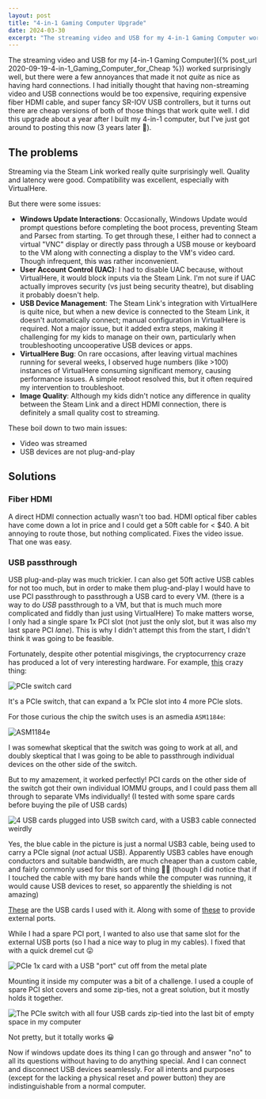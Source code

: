 ```yaml
---
layout: post
title: "4-in-1 Gaming Computer Upgrade"
date: 2024-03-30
excerpt: "The streaming video and USB for my 4-in-1 Gaming Computer worked surprisingly well, but there were a few annoyances that made it not <em>quite</em> as nice as having hard connections."
---
```


The streaming video and USB for my [4-in-1 Gaming Computer]({% post_url 2020-09-19-4-in-1_Gaming_Computer_for_Cheap %}) worked surprisingly well, but there were a few annoyances that made it not _quite_ as nice as having hard connections. I had initially thought that having non-streaming video and USB connections would be too expensive, requiring expensive fiber HDMI cable, and super fancy SR-IOV USB controllers, but it turns out there are cheap versions of both of those things that work quite well. I did this upgrade about a year after I built my 4-in-1 computer, but I've just got around to posting this now (3 years later 😬).

## The problems

Streaming via the Steam Link worked really quite surprisingly well. Quality and latency were good. Compatibility was excellent, especially with VirtualHere.

But there were some issues:
- **Windows Update Interactions**: Occasionally, Windows Update would prompt questions before completing the boot process, preventing Steam and Parsec from starting. To get through these, I either had to connect a virtual "VNC" display or directly pass through a USB mouse or keyboard to the VM along with connecting a display to the VM's video card. Though infrequent, this was rather inconvenient.
- **User Account Control (UAC)**: I had to disable UAC because, without VirtualHere, it would block inputs via the Steam Link. I'm not sure if UAC actually improves security (vs just being security theatre), but disabling it probably doesn't help.
- **USB Device Management**: The Steam Link's integration with VirtualHere is quite nice, but when a new device is connected to the Steam Link, it doesn't automatically connect; manual configuration in VirtualHere is required. Not a major issue, but it added extra steps, making it challenging for my kids to manage on their own, particularly when troubleshooting uncooperative USB devices or apps.
- **VirtualHere Bug**: On rare occasions, after leaving virtual machines running for several weeks, I observed huge numbers (like >100) instances of VirtualHere consuming significant memory, causing performance issues. A simple reboot resolved this, but it often required my intervention to troubleshoot.
- **Image Quality**: Although my kids didn't notice any difference in quality between the Steam Link and a direct HDMI connection, there is definitely a small quality cost to streaming.

These boil down to two main issues:
- Video was streamed
- USB devices are not plug-and-play

## Solutions

### Fiber HDMI

A direct HDMI connection actually wasn't too bad. HDMI optical fiber cables have come down a lot in price and I could get a 50ft cable for < $40. A bit annoying to route those, but nothing complicated. Fixes the video issue. That one was easy.

### USB passthrough

USB plug-and-play was much trickier. I can also get 50ft active USB cables for not too much, but in order to make them plug-and-play I would have to use PCI passthrough to passthrough a USB card to every VM. (there is a way to do _USB_ passthrough to a VM, but that is much much more complicated and fiddly than just using VirtualHere) To make matters worse, I only had a single spare 1x PCI slot (not just the only slot, but it was also my last spare PCI _lane_). This is why I didn't attempt this from the start, I didn't think it was going to be feasible.

Fortunately, despite other potential misgivings, the cryptocurrency craze has produced a lot of very interesting hardware.
For example, [this](https://www.amazon.com/gp/product/B07Z1QGFSD) crazy thing:

![PCIe switch card](/4-in-1-computer-upgrade.assets/IMG_3736.jpeg)

It's a PCIe switch, that can expand a 1x PCIe slot into 4 more PCIe slots.

For those curious the chip the switch uses is an asmedia `ASM1184e`:

![ASM1184e](/4-in-1-computer-upgrade.assets/IMG_3737.jpeg)

I was somewhat skeptical that the switch was going to work at all, and doubly skeptical that I was going to be able to passthrough individual devices on the other side of the switch.

But to my amazement, it worked perfectly! PCI cards on the other side of the switch got their own individual IOMMU groups, and I could pass them all through to separate VMs individually!
(I tested with some spare cards before buying the pile of USB cards)

![4 USB cards plugged into USB switch card, with a USB3 cable connected weirdly](/4-in-1-computer-upgrade.assets/IMG_3779.jpeg)

Yes, the blue cable in the picture is just a normal USB3 cable, being used to carry a PCIe signal (_not_ actual USB). Apparently USB3 cables have enough conductors and suitable bandwidth, are much cheaper than a custom cable, and fairly commonly used for this sort of thing 🤷‍♂️ (though I did notice that if I touched the cable with my bare hands while the computer was running, it would cause USB devices to reset, so apparently the shielding is not amazing)

[These](https://www.amazon.com/gp/product/B00FPIMJEW) are the USB cards I used with it. Along with some of [these](https://www.amazon.com/gp/product/B01KJPUI5W) to provide external ports.

While I had a spare PCI port, I wanted to also use that same slot for the external USB ports (so I had a nice way to plug in my cables). I fixed that with a quick dremel cut 😛

![PCIe 1x card with a USB "port" cut off from the metal plate](/4-in-1-computer-upgrade.assets/IMG_3776.jpeg)

Mounting it inside my computer was a bit of a challenge. I used a couple of spare PCI slot covers and some zip-ties, not a great solution, but it mostly holds it together.

![The PCIe switch with all four USB cards zip-tied into the last bit of empty space in my computer](/4-in-1-computer-upgrade.assets/IMG_3783.jpeg)

Not pretty, but it totally works 😀

Now if windows update does its thing I can go through and answer "no" to all its questions without having to do anything special. And I can connect and disconnect USB devices seamlessly. For all intents and purposes (except for the lacking a physical reset and power button) they are indistinguishable from a normal computer.
